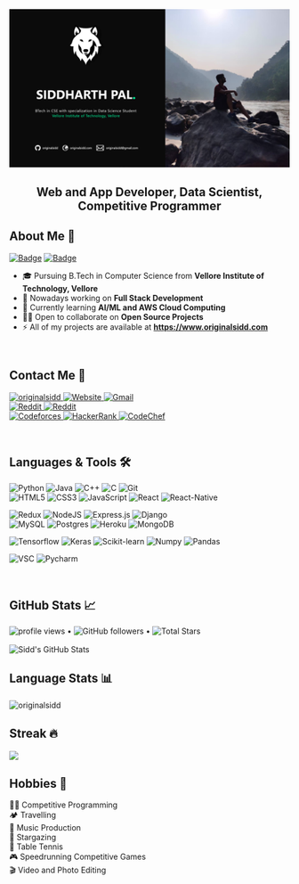 <img src="github_tile.png">

<h2 align="center"> 
<b>Web and App Developer, Data Scientist, Competitive Programmer</b>
</h2>


## About Me 🦊
<a href="https://www.codeforces.com/profile/originalsidd">![Badge](https://cp-logo.vercel.app/codeforces/originalsidd)</a>
<a href="https://www.codechef.com/users/originalsidd">![Badge](https://cp-logo.vercel.app/codechef/originalsidd)</a>

- 🎓 Pursuing B.Tech in Computer Science from **Vellore Institute of Technology, Vellore**
- 🌱 Nowadays working on **Full Stack Development**
- 🌴 Currently learning **AI/ML and AWS Cloud Computing**
- 👯‍♂️ Open to collaborate on **Open Source Projects**
- ⚡ All of my projects are available at **<a id="raw-url" href="https://www.originalsidd.com">https://www.originalsidd.com</a>**

<br>

## Contact Me 💬
<p align="left">
  <a href="https://www.linkedin.com/in/siddharth-pal-a7a5ab202"><img height="29" src="https://img.shields.io/badge/LinkedIn-0077B5?style=for-the-badge&logo=linkedin&logoColor=white" alt="originalsidd">
  </a>
  <a href="https://www.originalsidd.com"><img height="30" alt="Website" src="https://img.shields.io/badge/website-000000?style=for-the-badge&logo=About.me&logoColor=white"/>
  </a>
  <a href="mailto: originalsidd@gmail.com"><img height="30" alt="Gmail" src="https://img.shields.io/badge/Gmail-D14836?style=for-the-badge&logo=gmail&logoColor=white" />
  </a>
  <br />
  <a href="https://dev.to/originalsidd"><img height="30" alt="Reddit" src="https://img.shields.io/badge/dev.to-0A0A0A?style=for-the-badge&logo=devdotto&logoColor=white" />
  </a>
  <a href="https://www.reddit.com/user/originalsidd"><img height="30" alt="Reddit" src="https://img.shields.io/badge/Reddit-FF4500?style=for-the-badge&logo=reddit&logoColor=white" />
  </a>
  <br />
  <a href="https://codeforces.com/profile/originalsidd"><img height="30" alt="Codeforces" src="https://img.shields.io/badge/Codeforces-445f9d?style=for-the-badge&logo=Codeforces&logoColor=white"/>
  </a>
  <a href="https://www.hackerrank.com/originalsidd"><img height="30" alt="HackerRank" src="https://img.shields.io/badge/-Hackerrank-2EC866?style=for-the-badge&logo=HackerRank&logoColor=white"/>
  </a>
  <a href="https://www.codechef.com/users/originalsidd"><img height="30" alt="CodeChef" src="https://img.shields.io/badge/Codechef-%23B92B27.svg?&style=for-the-badge&logo=Codechef&logoColor=white"/>
  </a>
</p>
<br>

## Languages & Tools 🛠️
<p>
  <img alt="Python" height="28" src="https://img.shields.io/badge/python-%2314354C.svg?&style=for-the-badge&logo=python&logoColor=yellow"/>
  <img alt="Java" height="28" src="https://img.shields.io/badge/java-%23ED8B00.svg?&style=for-the-badge&logo=java&logoColor=blue"/>
  <img alt="C++" height="28" src="https://img.shields.io/badge/c++-%2300599C.svg?&style=for-the-badge&logo=c%2B%2B&ogoColor=white"/>
  <img alt="C" height="28" src="https://img.shields.io/badge/c-%2300599C.svg?&style=for-the-badge&logo=c&logoColor=white"/>
  <img alt="Git" height="28" src="https://img.shields.io/badge/git-%23F05033.svg?&style=for-the-badge&logo=git&logoColor=white"/>
  <br>
  <img alt="HTML5" height="28" src="https://img.shields.io/badge/html5-%23E34F26.svg?&style=for-the-badge&logo=html5&logoColor=white"/>
  <img alt="CSS3" height="28" src="https://img.shields.io/badge/css3-%231572B6.svg?&style=for-the-badge&logo=css3&logoColor=white"/>
  <img alt="JavaScript" height="28" src="https://img.shields.io/badge/javascript-F7DF1E?style=for-the-badge&logo=javascript&logoColor=black"/>
  <img alt="React" height="28" src="https://img.shields.io/badge/react-%2320232a.svg?&style=for-the-badge&logo=react&logoColor=%2361DAFB"/>
  <img alt="React-Native" height="28" src="https://img.shields.io/badge/React_Native-20232A?style=for-the-badge&logo=react&logoColor=61DAFB"/>
</p>
<p>
  <img alt="Redux" height="28" src="https://img.shields.io/badge/redux-%23593d88.svg?&style=for-the-badge&logo=redux&logoColor=white"/>
  <img alt="NodeJS" height="28" src="https://img.shields.io/badge/node.js-%2343853D.svg?&style=for-the-badge&logo=node.js&logoColor=white"/>
  <img alt="Express.js" height="28" src="https://img.shields.io/badge/express.js-%23404d59.svg?&style=for-the-badge"/>
  <img alt="Django" height="28" src="https://img.shields.io/badge/django-%23092E20.svg?&style=for-the-badge&logo=django&logoColor=green"/>
  <br>
  <img alt="MySQL" height="28"src="https://img.shields.io/badge/MySQL-00000F?style=for-the-badge&logo=mysql&logoColor=white"/>
  <img alt="Postgres" height="28" src ="https://img.shields.io/badge/PostgreSQL-316192?style=for-the-badge&logo=postgresql&logoColor=white"/>
  <img alt="Heroku" height="28" src="https://img.shields.io/badge/heroku-%23430098.svg?&style=for-the-badge&logo=heroku&logoColor=white"/>
  <img alt="MongoDB" height="28" src="https://img.shields.io/badge/MongoDB-4EA94B?style=for-the-badge&logo=mongodb&logoColor=white"/>
</p>
<p>
  <img alt="Tensorflow" height="28"src="https://img.shields.io/badge/TensorFlow-FF6F00?style=for-the-badge&logo=TensorFlow&logoColor=white"/>
  <img alt="Keras" height="28" src="https://img.shields.io/badge/Keras-D00000?style=for-the-badge&logo=Keras&logoColor=white"/>
  <img alt="Scikit-learn" height="28" src ="https://img.shields.io/badge/scikit_learn-F7931E?style=for-the-badge&logo=scikit-learn&logoColor=white"/>
  <img alt="Numpy" height="28" src="https://img.shields.io/badge/Numpy-777BB4?style=for-the-badge&logo=numpy&logoColor=white"/>
  <img alt="Pandas" height="28" src="https://img.shields.io/badge/Pandas-2C2D72?style=for-the-badge&logo=pandas&logoColor=white"/>
</p>
<p>
  <img alt="VSC" height="28"src="https://img.shields.io/badge/Visual_Studio_Code-0078D4?style=for-the-badge&logo=visual%20studio%20code&logoColor=white"/>
  <!-- <img alt="Atom" height="28" src="https://img.shields.io/badge/Atom-66595C?style=for-the-badge&logo=Atom&logoColor=white"/> -->
  <img alt="Pycharm" height="28" src ="https://img.shields.io/badge/pycharm-143?style=for-the-badge&logo=pycharm&logoColor=black&color=black&labelColor=green"/>
</p>
<br>

## GitHub Stats 📈
<p>
  <img src="https://gpvc.arturio.dev/originalsidd" alt="profile views"> •  
  <img alt="GitHub followers" src="https://img.shields.io/github/followers/originalsidd?label=Followers&style=social"> •   
  <img src="https://img.shields.io/github/stars/originalsidd?label=Stars" alt="Total Stars">
</p>
<img align="center" height="200" src="https://github-readme-stats.vercel.app/api?username=originalsidd&show_icons=true&show_owner=true&count_private=true&title_color=bdddff&text_color=05bbf7&icon_color=ef8539&bg_color=010f1a" alt="Sidd's GitHub Stats" />

<br>

## Language Stats 📊
<img align="center" height="200" src="https://github-readme-stats.vercel.app/api/top-langs?username=originalsidd&show_icons=true&locale=en&layout=compact&title_color=bdddff&text_color=05bbf7&icon_color=ef8539&bg_color=010f1a&langs_count=9&card_width=320" alt="originalsidd" />

<br>

## Streak 🔥
<img align="center" height="200" src="https://github-readme-streak-stats.herokuapp.com/?user=originalsidd&title_color=bdddff&text_color=05bbf7&icon_color=ef8539&bg_color=010f1a&langs_count=9&hide_border=true&card_width=240"/>

<br>

## Hobbies 🎲
👨‍💻 Competitive Programming \
🏕️ Travelling \
🎵 Music Production \
🔭 Stargazing \
🏓 Table Tennis \
🎮 Speedrunning Competitive Games \
🎬 Video and Photo Editing

